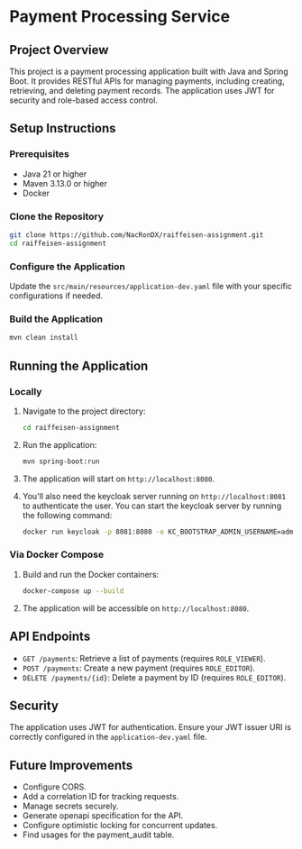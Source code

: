 # Payment Processing Service

## Project Overview
This project is a payment processing application built with Java and Spring Boot. It provides RESTful APIs for managing payments, including creating, retrieving, and deleting payment records. The application uses JWT for security and role-based access control.

## Setup Instructions

### Prerequisites
- Java 21 or higher
- Maven 3.13.0 or higher
- Docker

### Clone the Repository
```sh
git clone https://github.com/NacRonDX/raiffeisen-assignment.git
cd raiffeisen-assignment
```

### Configure the Application
Update the `src/main/resources/application-dev.yaml` file with your specific configurations if needed.

### Build the Application
```sh
mvn clean install
```

## Running the Application

### Locally
1. Navigate to the project directory:
    ```sh
    cd raiffeisen-assignment
    ```

2. Run the application:
    ```sh
    mvn spring-boot:run
    ```

3. The application will start on `http://localhost:8080`.

4. You'll also need the keycloak server running on `http://localhost:8081` to authenticate the user. You can start the keycloak server by running the following command:
    ```sh
    docker run keycloak -p 8081:8080 -e KC_BOOTSTRAP_ADMIN_USERNAME=admin -e KC_BOOTSTRAP_ADMIN_PASSWORD=admin -e KC_PROXY=edge -e KEYCLOAK_IMPORT=dev-realm.json start-dev --import-realm
   ```

### Via Docker Compose
1. Build and run the Docker containers:
    ```sh
    docker-compose up --build
    ```

2. The application will be accessible on `http://localhost:8080`.

## API Endpoints
- `GET /payments`: Retrieve a list of payments (requires `ROLE_VIEWER`).
- `POST /payments`: Create a new payment (requires `ROLE_EDITOR`).
- `DELETE /payments/{id}`: Delete a payment by ID (requires `ROLE_EDITOR`).

## Security
The application uses JWT for authentication. Ensure your JWT issuer URI is correctly configured in the `application-dev.yaml` file.

## Future Improvements
- Configure CORS.
- Add a correlation ID for tracking requests.
- Manage secrets securely.
- Generate openapi specification for the API.
- Configure optimistic locking for concurrent updates.
- Find usages for the payment_audit table.